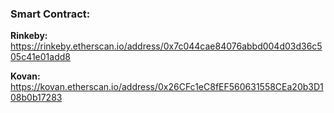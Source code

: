 ### Smart Contract:

**Rinkeby:** https://rinkeby.etherscan.io/address/0x7c044cae84076abbd004d03d36c505c41e01add8

**Kovan:** https://kovan.etherscan.io/address/0x26CFc1eC8fEF560631558CEa20b3D108b0b17283
